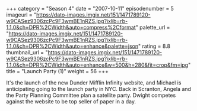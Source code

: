 +++
category = "Season 4"
date = "2007-10-11"
episodenumber = 5
imageurl = "https://dato-images.imgix.net/151/1471789120-w9CASez9306zcPc9F3wmBE1nRZS.jpg?ixlib=rb-1.1.0&ch=DPR%2CWidth&auto=compress%2Cformat"
palette_url = "https://dato-images.imgix.net/151/1471789120-w9CASez9306zcPc9F3wmBE1nRZS.jpg?ixlib=rb-1.1.0&ch=DPR%2CWidth&auto=enhance&palette=json"
rating = 8.8
thumbnail_url = "https://dato-images.imgix.net/151/1471789120-w9CASez9306zcPc9F3wmBE1nRZS.jpg?ixlib=rb-1.1.0&ch=DPR%2CWidth&auto=enhance&w=500&h=280&fit=crop&fm=jpg"
title = "Launch Party (1)"
weight = 56
+++

It's the launch of the new Dunder Mifflin Infinity website, and Michael is anticipating going to the launch party in NYC. Back in Scranton, Angela and the Party Planning Committee plan a satellite party. Dwight competes against the website to be top seller of paper in a day.